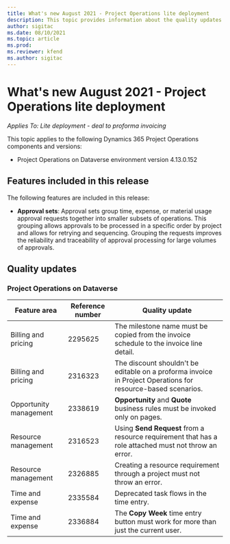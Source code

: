 ```yaml
---
title: What's new August 2021 - Project Operations lite deployment
description: This topic provides information about the quality updates available in the August 2021 release of Project Operations lite deployment.
author: sigitac
ms.date: 08/10/2021
ms.topic: article
ms.prod:
ms.reviewer: kfend 
ms.author: sigitac
---
```


# What's new August 2021 - Project Operations lite deployment

_Applies To: Lite deployment - deal to proforma invoicing_

This topic applies to the following Dynamics 365 Project Operations components and versions:

  - Project Operations on Dataverse environment version 4.13.0.152

## Features included in this release

The following features are included in this release:

- **Approval sets**: Approval sets group time, expense, or material usage approval requests together into smaller subsets of operations. This grouping allows approvals to be processed in a specific order by project and allows for retrying and sequencing. Grouping the requests improves the reliability and traceability of approval processing for large volumes of approvals.

## Quality updates

### Project Operations on Dataverse

| **Feature area** | **Reference number** | **Quality update** |
| --- | --- | --- |
| Billing and pricing | 2295625 | The milestone name must be copied from the invoice schedule to the invoice line detail. |
| Billing and pricing | 2316323 | The discount shouldn't be editable on a proforma invoice in Project Operations for resource-based scenarios. |
| Opportunity management | 2338619 | **Opportunity** and **Quote** business rules must be invoked only on pages. |
| Resource management | 2316523 | Using **Send Request** from a resource requirement that has a role attached must not throw an error. |
| Resource management | 2326885 | Creating a resource requirement through a project must not throw an error. |
| Time and expense | 2335584 | Deprecated task flows in the time entry. |
| Time and expense | 2336884 | The **Copy Week** time entry button must work for more than just the current user. |
